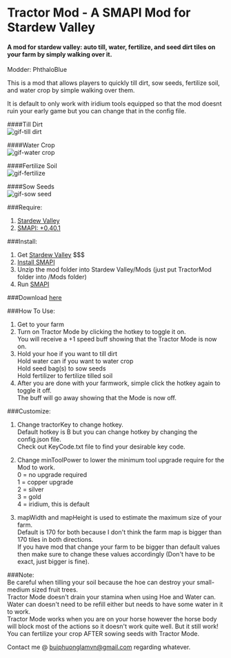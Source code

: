 # Tractor Mod - A SMAPI Mod for Stardew Valley
#### A mod for stardew valley: auto till, water, fertilize, and seed dirt tiles on your farm by simply walking over it. 

Modder: PhthaloBlue  

This is a mod that allows players to quickly till dirt, sow seeds, fertilize soil, and water crop by simple walking over them.  

It is default to only work with iridium tools equipped so that the mod doesnt ruin your early game but you can change that in the config file.

####Till Dirt  
![gif-till dirt](https://github.com/lambui/StardewValleyMod_TractorMod/blob/master/TillDirt.gif)  

####Water Crop    
![gif-water crop](https://github.com/lambui/StardewValleyMod_TractorMod/blob/master/water.gif)  

####Fertilize Soil    
![gif-fertilize](https://github.com/lambui/StardewValleyMod_TractorMod/blob/master/fertilizing.gif)  

####Sow Seeds      
![gif-sow seed](https://github.com/lambui/StardewValleyMod_TractorMod/blob/master/sowingSeed.gif)  


###Require:  
1. [Stardew Valley](http://store.steampowered.com/app/413150/)
2. [SMAPI: +0.40.1](https://github.com/ClxS/SMAPI/releases)

###Install:  
1. Get [Stardew Valley](http://store.steampowered.com/app/413150/) $$$
2. [Install SMAPI](http://canimod.com/guides/using-mods#installing-smapi)
3. Unzip the mod folder into Stardew Valley/Mods (just put TractorMod folder into /Mods folder)
4. Run [SMAPI](http://canimod.com/guides/using-mods#installing-smapi)


###Download [here](https://github.com/lambui/StardewValleyMod_TractorMod/releases)

###How To Use:
1. Get to your farm
2. Turn on Tractor Mode by clicking the hotkey to toggle it on.  
You will receive a +1 speed buff showing that the Tractor Mode is now on.
3. Hold your hoe if you want to till dirt  
Hold water can if you want to water crop  
Hold seed bag(s) to sow seeds  
Hold fertilizer to fertilize tilled soil
4. After you are done with your farmwork, simple click the hotkey again to toggle it off.  
The buff will go away showing that the Mode is now off.


###Customize:  
1. Change tractorKey to change hotkey.  
Default hotkey is B but you can change hotkey by changing the config.json file.  
Check out KeyCode.txt file to find your desirable key code.

2. Change minToolPower to lower the minimum tool upgrade require for the Mod to work.  
0 = no upgrade required  
1 = copper upgrade  
2 = silver  
3 = gold  
4 = iridium, this is default

3. mapWidth and mapHeight is used to estimate the maximum size of your farm.  
Default is 170 for both because I don't think the farm map is bigger than 170 tiles in both directions.  
If you have mod that change your farm to be bigger than default values then make sure to change these values accordingly (Don't have to be exact, just bigger is fine).

###Note:  
Be careful when tilling your soil because the hoe can destroy your small-medium sized fruit trees.  
Tractor Mode doesn't drain your stamina when using Hoe and Water can.  
Water can doesn't need to be refill either but needs to have some water in it to work.  
Tractor Mode works when you are on your horse however the horse body will block most of the actions so it doesn't work quite well. But it still work!  
You can fertilize your crop AFTER sowing seeds with Tractor Mode.  

Contact me @ [buiphuonglamvn@gmail.com](mailto:buiphuonglamvn@gmail.com) regarding whatever.
